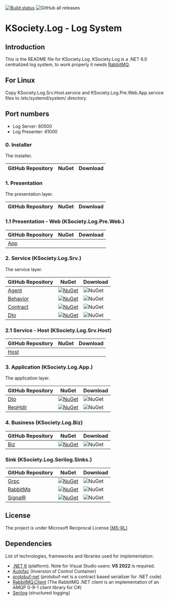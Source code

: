 [![Build status](https://ci.appveyor.com/api/projects/status/30w1cj6jnexc0mai?svg=true)](https://ci.appveyor.com/project/maniglia/ksociety-log)
![GitHub all releases](https://img.shields.io/github/downloads/K-Society/KSociety.Log/total)

# KSociety.Log - Log System

## Introduction

This is the README file for KSociety.Log.
KSociety.Log is a .NET 6.0 centralized log system, to work properly it needs [RabbitMQ](https://github.com/K-Society/KSociety.RabbitMQ.Install/releases).

## For Linux
Copy KSociety.Log.Srv.Host.service and KSociety.Log.Pre.Web.App.service files to /etc/systemd/system/ directory.

## Port numbers
- Log Server: 60500
- Log Presenter: 61000

### 0. Installer
The installer.

| GitHub Repository | NuGet | Download |
| ------------- | ------------- | ------------- |

### 1. Presentation
The presentation layer.

| GitHub Repository | NuGet | Download |
| ------------- | ------------- | ------------- |

### 1.1 Presentation - Web (KSociety.Log.Pre.Web.)
| GitHub Repository | NuGet | Download |
| ------------- | ------------- | ------------- |
| [App](https://github.com/K-Society/KSociety.Log/tree/master/Src/01/01/Web/KSociety.Log.Pre.Web.App) |  |  |

### 2. Service (KSociety.Log.Srv.)
The service layer.

| GitHub Repository | NuGet | Download |
| ------------- | ------------- | ------------- |
| [Agent](https://github.com/K-Society/KSociety.Log/tree/master/Src/01/02/KSociety.Log.Srv.Agent) | [![NuGet](https://img.shields.io/nuget/v/KSociety.Log.Srv.Agent)](https://www.nuget.org/packages/KSociety.Log.Srv.Agent) | ![NuGet](https://img.shields.io/nuget/dt/KSociety.Log.Srv.Agent) |
| [Behavior](https://github.com/K-Society/KSociety.Log/tree/master/Src/01/02/KSociety.Log.Srv.Behavior) | [![NuGet](https://img.shields.io/nuget/v/KSociety.Log.Srv.Behavior)](https://www.nuget.org/packages/KSociety.Log.Srv.Behavior) | ![NuGet](https://img.shields.io/nuget/dt/KSociety.Log.Srv.Behavior) |
| [Contract](https://github.com/K-Society/KSociety.Log/tree/master/Src/01/02/KSociety.Log.Srv.Contract) | [![NuGet](https://img.shields.io/nuget/v/KSociety.Log.Srv.Contract)](https://www.nuget.org/packages/KSociety.Log.Srv.Contract) | ![NuGet](https://img.shields.io/nuget/dt/KSociety.Log.Srv.Contract) |
| [Dto](https://github.com/K-Society/KSociety.Log/tree/master/Src/01/02/KSociety.Log.Srv.Dto) | [![NuGet](https://img.shields.io/nuget/v/KSociety.Log.Srv.Dto)](https://www.nuget.org/packages/KSociety.Log.Srv.Dto) | ![NuGet](https://img.shields.io/nuget/dt/KSociety.Log.Srv.Dto) |

### 2.1 Service - Host (KSociety.Log.Srv.Host)

| GitHub Repository | NuGet | Download |
| ------------- | ------------- | ------------- |
| [Host](https://github.com/K-Society/KSociety.Log/tree/master/Src/01/02/Host/KSociety.Log.Srv.Host) |  |  |

### 3. Application (KSociety.Log.App.)
The application layer.

| GitHub Repository | NuGet | Download |
| ------------- | ------------- | ------------- |
| [Dto](https://github.com/K-Society/KSociety.Log/tree/develop/Src/01/03/KSociety.Log.App.Dto) | [![NuGet](https://img.shields.io/nuget/v/KSociety.Log.App.Dto)](https://www.nuget.org/packages/KSociety.Log.App.Dto) | ![NuGet](https://img.shields.io/nuget/dt/KSociety.Log.App.Dto) |
| [ReqHdlr](https://github.com/K-Society/KSociety.Log/tree/develop/Src/01/03/KSociety.Log.App.ReqHdlr) | [![NuGet](https://img.shields.io/nuget/v/KSociety.Log.App.ReqHdlr)](https://www.nuget.org/packages/KSociety.Log.App.ReqHdlr) | ![NuGet](https://img.shields.io/nuget/dt/KSociety.Log.App.ReqHdlr) |

### 4. Business (KSociety.Log.Biz)
| GitHub Repository | NuGet | Download |
| ------------- | ------------- | ------------- |
| [Biz](https://github.com/K-Society/KSociety.Log/tree/develop/Src/01/04/KSociety.Log.Biz) | [![NuGet](https://img.shields.io/nuget/v/KSociety.Log.Biz)](https://www.nuget.org/packages/KSociety.Log.Biz) | ![NuGet](https://img.shields.io/nuget/dt/KSociety.Log.Biz) |

### Sink (KSociety.Log.Serilog.Sinks.)
| GitHub Repository | NuGet | Download |
| ------------- | ------------- | ------------- |
| [Grpc](https://github.com/K-Society/KSociety.Log/tree/master/Src/01/Sink/KSociety.Log.Serilog.Sinks.Grpc) | [![NuGet](https://img.shields.io/nuget/v/KSociety.Log.Serilog.Sinks.Grpc)](https://www.nuget.org/packages/KSociety.Log.Serilog.Sinks.Grpc) | ![NuGet](https://img.shields.io/nuget/dt/KSociety.Log.Serilog.Sinks.Grpc) |
| [RabbitMq](https://github.com/K-Society/KSociety.Log/tree/master/Src/01/Sink/KSociety.Log.Serilog.Sinks.RabbitMq) | [![NuGet](https://img.shields.io/nuget/v/KSociety.Log.Serilog.Sinks.RabbitMq)](https://www.nuget.org/packages/KSociety.Log.Serilog.Sinks.RabbitMq) | ![NuGet](https://img.shields.io/nuget/dt/KSociety.Log.Serilog.Sinks.RabbitMq) |
| [SignalR](https://github.com/K-Society/KSociety.Log/tree/master/Src/01/Sink/KSociety.Log.Serilog.Sinks.SignalR) | [![NuGet](https://img.shields.io/nuget/v/KSociety.Log.Serilog.Sinks.SignalR)](https://www.nuget.org/packages/KSociety.Log.Serilog.Sinks.SignalR) | ![NuGet](https://img.shields.io/nuget/dt/KSociety.Log.Serilog.Sinks.SignalR) |

## License
The project is under Microsoft Reciprocal License [(MS-RL)](http://www.opensource.org/licenses/MS-RL)

## Dependencies

List of technologies, frameworks and libraries used for implementation:

- [.NET 6](https://dotnet.microsoft.com/download/dotnet/6.0) (platform). Note for Visual Studio users: **VS 2022** is required.
- [Autofac](https://autofac.org/) (Inversion of Control Container)
- [protobuf-net](https://github.com/protobuf-net/protobuf-net) (protobuf-net is a contract based serializer for .NET code)
- [RabbitMQ.Client](https://www.rabbitmq.com/dotnet.html) (The RabbitMQ .NET client is an implementation of an AMQP 0-9-1 client library for C#)
- [Serilog](https://serilog.net/) (structured logging)